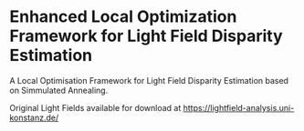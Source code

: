 # Enhanced Local Optimization Framework for Light Field Disparity Estimation

A Local Optimisation Framework for Light Field Disparity Estimation based on Simmulated Annealing. 

Original Light Fields available for download at https://lightfield-analysis.uni-konstanz.de/
